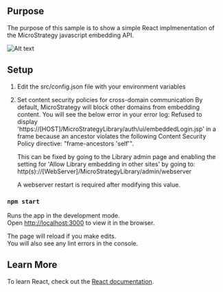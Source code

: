 ## Purpose

The purpose of this sample is to show a simple React implmenentation of the MicroStrategy javascript embedding API.

![Alt text](https://github.com/slippens/MicroStrategy/blob/master/JS%20Emebedding%20API/React%20Sample/results.png "Title")

## Setup

1) Edit the src/config.json file with your environment variables
2) Set content security policies for cross-domain communication
	By default, MicroStrategy will block other domains from embedding content. You will see the below error in your error log: 
	Refused to display 'https://[HOST]/MicroStrategyLibrary/auth/ui/embeddedLogin.jsp' in a frame because an ancestor violates the following Content Security Policy directive: "frame-ancestors 'self'".

	This can be fixed by going to the Library admin page and enabling the setting for 'Allow Library embedding in other sites' by going to:
	http(s)://[WebServer]/MicroStrategyLibrary/admin/webserver


	A webserver restart is required after modifying this value.



### `npm start`

Runs the app in the development mode.<br>
Open [http://localhost:3000](http://localhost:3000) to view it in the browser.

The page will reload if you make edits.<br>
You will also see any lint errors in the console.

## Learn More
To learn React, check out the [React documentation](https://reactjs.org/).


